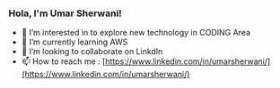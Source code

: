 ### Hola, I'm Umar Sherwani!
- 👀 I’m interested in to explore new technology in CODING Area
- 🌱 I’m currently learning AWS
- 💞️ I’m looking to collaborate on LinkdIn
- 📫 How to reach me : [https://www.linkedin.com/in/umarsherwani/](https://www.linkedin.com/in/umarsherwani/)

<!---
umarsherwani/umarsherwani is a ✨ special ✨ repository because its `README.md` (this file) appears on your GitHub profile.
You can click the Preview link to take a look at your changes.
--->
